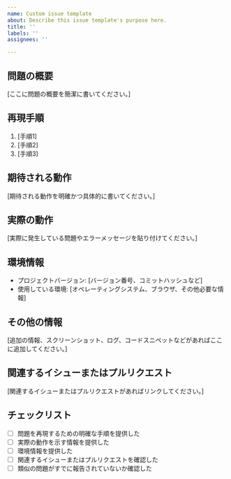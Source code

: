 ```yaml
---
name: Custom issue template
about: Describe this issue template's purpose here.
title: ''
labels: ''
assignees: ''

---
```


## 問題の概要

[ここに問題の概要を簡潔に書いてください。]

## 再現手順

1. [手順1]
2. [手順2]
3. [手順3]

## 期待される動作

[期待される動作を明確かつ具体的に書いてください。]

## 実際の動作

[実際に発生している問題やエラーメッセージを貼り付けてください。]

## 環境情報

- プロジェクトバージョン: [バージョン番号、コミットハッシュなど]
- 使用している環境: [オペレーティングシステム、ブラウザ、その他必要な情報]

## その他の情報

[追加の情報、スクリーンショット、ログ、コードスニペットなどがあればここに追加してください。]

## 関連するイシューまたはプルリクエスト

[関連するイシューまたはプルリクエストがあればリンクしてください。]

## チェックリスト

- [ ] 問題を再現するための明確な手順を提供した
- [ ] 実際の動作を示す情報を提供した
- [ ] 環境情報を提供した
- [ ] 関連するイシューまたはプルリクエストを確認した
- [ ] 類似の問題がすでに報告されていないか確認した
